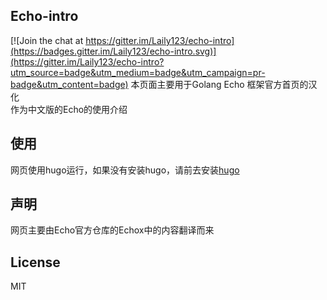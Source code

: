 ## Echo-intro

[![Join the chat at https://gitter.im/Laily123/echo-intro](https://badges.gitter.im/Laily123/echo-intro.svg)](https://gitter.im/Laily123/echo-intro?utm_source=badge&utm_medium=badge&utm_campaign=pr-badge&utm_content=badge)
本页面主要用于Golang Echo 框架官方首页的汉化  
作为中文版的Echo的使用介绍

## 使用
网页使用hugo运行，如果没有安装hugo，请前去安装[hugo](https://gohugo.io/)

## 声明
网页主要由Echo官方仓库的Echox中的内容翻译而来

## License
MIT
